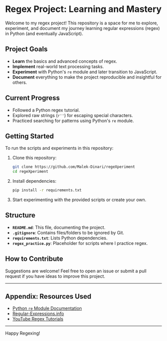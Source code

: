 # Regex Project: Learning and Mastery

Welcome to my regex project! This repository is a space for me to explore, experiment, and document my journey learning regular expressions (regex) in Python (and eventually JavaScript).

## Project Goals
- **Learn** the basics and advanced concepts of regex.
- **Implement** real-world text processing tasks.
- **Experiment** with Python's `re` module and later transition to JavaScript.
- **Document** everything to make the project reproducible and insightful for others.

## Current Progress
- Followed a Python regex tutorial.
- Explored raw strings (`r''`) for escaping special characters.
- Practiced searching for patterns using Python's `re` module.

## Getting Started
To run the scripts and experiments in this repository:

1. Clone this repository:
   ```sh
   git clone https://github.com/Malek-Dinari/regeXperiment
   cd regeXperiment
   ```

2. Install dependencies:
   ```sh
   pip install -r requirements.txt
   ```

3. Start experimenting with the provided scripts or create your own.

## Structure
- **`README.md`**: This file, documenting the project.
- **`.gitignore`**: Contains files/folders to be ignored by Git.
- **`requirements.txt`**: Lists Python dependencies.
- **`regex_practice.py`**: Placeholder for scripts where I practice regex.

## How to Contribute
Suggestions are welcome! Feel free to open an issue or submit a pull request if you have ideas to improve this project.

---

## Appendix: Resources Used
- [Python `re` Module Documentation](https://docs.python.org/3/library/re.html)
- [Regular-Expressions.info](https://www.regular-expressions.info/)
- [YouTube Regex Tutorials](#https://www.youtube.com/watch?v=K8L6KVGG-7o&ab_channel=CoreySchafer)

---

Happy Regexing!
